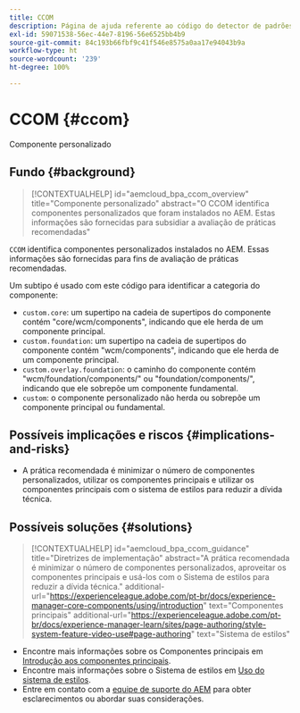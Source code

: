 ```yaml
---
title: CCOM
description: Página de ajuda referente ao código do detector de padrões.
exl-id: 59071538-56ec-44e7-8196-56e6525bb4b9
source-git-commit: 84c193b66fbf9c41f546e8575a0aa17e94043b9a
workflow-type: ht
source-wordcount: '239'
ht-degree: 100%

---
```


# CCOM {#ccom}

Componente personalizado

## Fundo {#background}

>[!CONTEXTUALHELP]
>id="aemcloud_bpa_ccom_overview"
>title="Componente personalizado"
>abstract="O CCOM identifica componentes personalizados que foram instalados no AEM. Estas informações são fornecidas para subsidiar a avaliação de práticas recomendadas"

`CCOM` identifica componentes personalizados instalados no AEM. Essas informações são fornecidas para fins de avaliação de práticas recomendadas.

Um subtipo é usado com este código para identificar a categoria do componente:

* `custom.core`: um supertipo na cadeia de supertipos do componente contém &quot;core/wcm/components&quot;, indicando que ele herda de um componente principal.
* `custom.foundation`: um supertipo na cadeia de supertipos do componente contém &quot;wcm/components&quot;, indicando que ele herda de um componente principal.
* `custom.overlay.foundation`: o caminho do componente contém &quot;wcm/foundation/components/&quot; ou &quot;foundation/components/&quot;, indicando que ele sobrepõe um componente fundamental.
* `custom`: o componente personalizado não herda ou sobrepõe um componente principal ou fundamental.

## Possíveis implicações e riscos {#implications-and-risks}

* A prática recomendada é minimizar o número de componentes personalizados, utilizar os componentes principais e utilizar os componentes principais com o sistema de estilos para reduzir a dívida técnica.

## Possíveis soluções {#solutions}

>[!CONTEXTUALHELP]
>id="aemcloud_bpa_ccom_guidance"
>title="Diretrizes de implementação"
>abstract="A prática recomendada é minimizar o número de componentes personalizados, aproveitar os componentes principais e usá-los com o Sistema de estilos para reduzir a dívida técnica."
>additional-url="https://experienceleague.adobe.com/pt-br/docs/experience-manager-core-components/using/introduction" text="Componentes principais"
>additional-url="https://experienceleague.adobe.com/pt-br/docs/experience-manager-learn/sites/page-authoring/style-system-feature-video-use#page-authoring" text="Sistema de estilos"

* Encontre mais informações sobre os Componentes principais em [Introdução aos componentes principais](https://experienceleague.adobe.com/pt-br/docs/experience-manager-core-components/using/introduction).
* Encontre mais informações sobre o Sistema de estilos em [Uso do sistema de estilos](https://experienceleague.adobe.com/pt-br/docs/experience-manager-learn/sites/page-authoring/style-system-feature-video-use#page-authoring).
* Entre em contato com a [equipe de suporte do AEM](https://helpx.adobe.com/br/enterprise/using/support-for-experience-cloud.html) para obter esclarecimentos ou abordar suas considerações.
